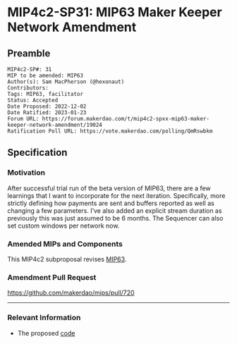 # MIP4c2-SP31: MIP63 Maker Keeper Network Amendment

## Preamble

```
MIP4c2-SP#: 31
MIP to be amended: MIP63
Author(s): Sam MacPherson (@hexonaut)
Contributors:
Tags: MIP63, facilitator
Status: Accepted
Date Proposed: 2022-12-02
Date Ratified: 2023-01-23
Forum URL: https://forum.makerdao.com/t/mip4c2-spxx-mip63-maker-keeper-network-amendment/19024
Ratification Poll URL: https://vote.makerdao.com/polling/QmRswbkm
```

## Specification

### Motivation

After successful trial run of the beta version of MIP63, there are a few learnings that I want to incorporate for the next iteration. Specifically, more strictly defining how payments are sent and buffers reported as well as changing a few parameters. I’ve also added an explicit stream duration as previously this was just assumed to be 6 months. The Sequencer can also set custom windows per network now.

### Amended MIPs and Components

This MIP4c2 subproposal revises [MIP63](https://mips.makerdao.com/mips/details/MIP63).

### Amendment Pull Request

https://github.com/makerdao/mips/pull/720

---

### Relevant Information

* The proposed [code](https://github.com/makerdao/dss-cron)

